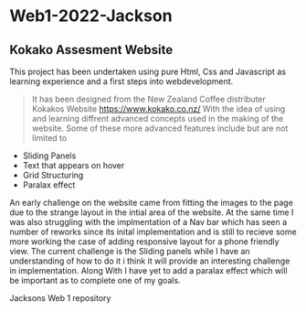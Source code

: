# Web1-2022-Jackson
## Kokako Assesment Website

This project has been undertaken using pure Html, Css and Javascript as learning experience and a first steps into webdevelopment.
> It has been designed from the New Zealand Coffee distributer Kokakos Website https://www.kokako.co.nz/ 
With the idea of using and learning diffrent advanced concepts used in the making of the website.
Some of these more advanced features include but are not limited to
- Sliding Panels
- Text that appears on hover
- Grid Structuring
- Paralax effect

An early challenge on the website came from fitting the images to the page due to the strange layout in the intial area of the website.
At the same time I was also struggling with the implmentation of a Nav bar which has seen a number of reworks since its inital implementation and is still to recieve some more working the case of adding responsive layout for a phone friendly view.
The current challenge is the Sliding panels while I have an understanding of how to do it i think it will provide an interesting challenge in implementation.
Along With I have yet to add a paralax effect which will be important as to complete one of my goals.

Jacksons Web 1 repository
